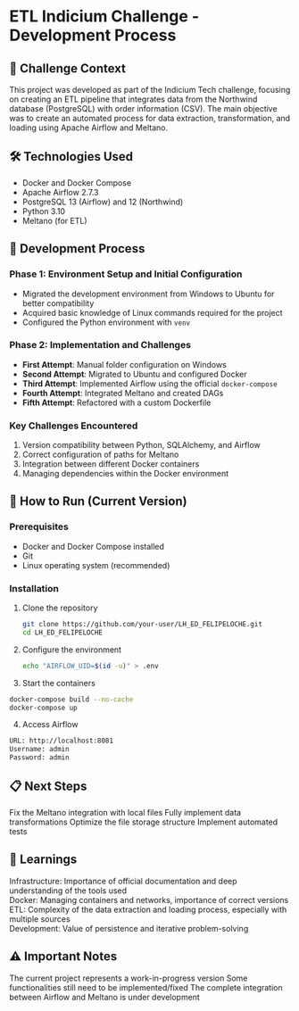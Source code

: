 # ETL Indicium Challenge - Development Process

## 📝 Challenge Context
This project was developed as part of the Indicium Tech challenge, focusing on creating an ETL pipeline that integrates data from the Northwind database (PostgreSQL) with order information (CSV). The main objective was to create an automated process for data extraction, transformation, and loading using Apache Airflow and Meltano.

## 🛠️ Technologies Used
- Docker and Docker Compose
- Apache Airflow 2.7.3
- PostgreSQL 13 (Airflow) and 12 (Northwind)
- Python 3.10
- Meltano (for ETL)

## 🔄 Development Process

### Phase 1: Environment Setup and Initial Configuration
- Migrated the development environment from Windows to Ubuntu for better compatibility
- Acquired basic knowledge of Linux commands required for the project
- Configured the Python environment with `venv`

### Phase 2: Implementation and Challenges
- **First Attempt**: Manual folder configuration on Windows
- **Second Attempt**: Migrated to Ubuntu and configured Docker
- **Third Attempt**: Implemented Airflow using the official `docker-compose`
- **Fourth Attempt**: Integrated Meltano and created DAGs
- **Fifth Attempt**: Refactored with a custom Dockerfile

### Key Challenges Encountered
1. Version compatibility between Python, SQLAlchemy, and Airflow
2. Correct configuration of paths for Meltano
3. Integration between different Docker containers
4. Managing dependencies within the Docker environment

## 🚀 How to Run (Current Version)

### Prerequisites
- Docker and Docker Compose installed
- Git
- Linux operating system (recommended)

### Installation
1. Clone the repository
   ```bash
   git clone https://github.com/your-user/LH_ED_FELIPELOCHE.git
   cd LH_ED_FELIPELOCHE
   ```
2. Configure the environment
	```bash
	echo "AIRFLOW_UID=$(id -u)" > .env
	```
3. Start the containers
```bash
docker-compose build --no-cache
docker-compose up
```

4. Access Airflow
```bash
URL: http://localhost:8081
Username: admin
Password: admin
```

## 📋 Next Steps
Fix the Meltano integration with local files
Fully implement data transformations
Optimize the file storage structure
Implement automated tests

## 🎯 Learnings
Infrastructure: Importance of official documentation and deep understanding of the tools used  
Docker: Managing containers and networks, importance of correct versions  
ETL: Complexity of the data extraction and loading process, especially with multiple sources  
Development: Value of persistence and iterative problem-solving  

## ⚠️ Important Notes
The current project represents a work-in-progress version
Some functionalities still need to be implemented/fixed
The complete integration between Airflow and Meltano is under development
